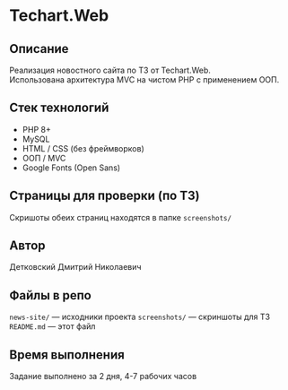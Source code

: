 # Techart.Web
## Описание
Реализация новостного сайта по ТЗ от Techart.Web.  
Использована архитектура MVC на чистом PHP с применением ООП.  

## Стек технологий
- PHP 8+
- MySQL
- HTML / CSS (без фреймворков)
- ООП / MVC
- Google Fonts (Open Sans)

## Страницы для проверки (по ТЗ)
Скришоты обеих страниц находятся в папке `screenshots/`

## Автор
Детковский Дмитрий Николаевич

## Файлы в репо
`news-site/` — исходники проекта
`screenshots/` — скриншоты для ТЗ
`README.md` — этот файл

## Время выполнения
Задание выполнено за 2 дня, 4-7 рабочих часов
